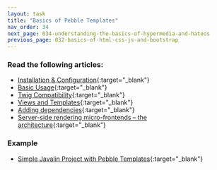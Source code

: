```yaml
---
layout: task
title: "Basics of Pebble Templates"
nav_order: 34
next_page: 034-understanding-the-basics-of-hypermedia-and-hateos
previous_page: 032-basics-of-html-css-js-and-bootstrap
---
```

### Read the following articles:
- [Installation & Configuration](https://pebbletemplates.io/wiki/guide/installation/){:target="_blank"}
- [Basic Usage](https://pebbletemplates.io/wiki/guide/basic-usage/){:target="_blank"}
- [Twig Compatibility](https://pebbletemplates.io/twig-compatibility/){:target="_blank"}
- [Views and Templates](https://javalin.io/documentation#views-and-templates){:target="_blank"}
- [Adding dependencies](https://javalin.io/plugins/rendering){:target="_blank"}
- [Server-side rendering micro-frontends – the architecture](https://aws.amazon.com/blogs/compute/server-side-rendering-micro-frontends-the-architecture/){:target="_blank"}

### Example
- [Simple Javalin Project with Pebble Templates](https://github.com/kisoft-me/training-material/tree/master/examples/javalin-with-pebble-templates){:target="_blank"}
